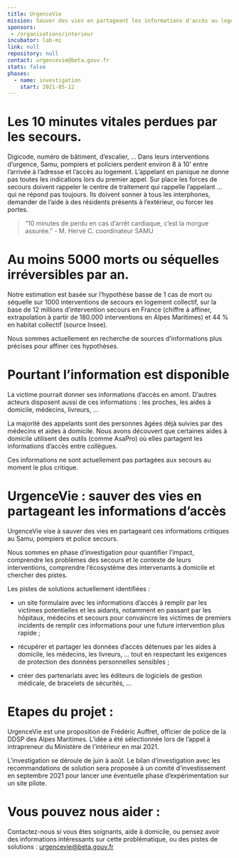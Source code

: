 ```yaml
---
title: UrgenceVie
mission: Sauver des vies en partageant les informations d'accès au logement
sponsors:
 - /organisations/interieur
incubator: lab-mi
link: null
repository: null
contact: urgencevie@beta.gouv.fr
stats: false
phases:
  - name: investigation
    start: 2021-05-12
---
```

# Les 10 minutes vitales perdues par les secours.

Digicode, numéro de bâtiment, d’escalier, … Dans leurs interventions d’urgence, Samu, pompiers et  policiers perdent environ 8 à 10’ entre l’arrivée à l’adresse et l’accès au
logement.  L’appelant en panique ne donne pas toutes les indications lors du premier appel. Sur place les forces de secours doivent rappeler le centre de traitement qui rappelle l’appelant …
qui ne répond pas toujours. Ils doivent sonner à tous les interphones, demander de l’aide à des résidents présents à l’extérieur, ou forcer les portes. 

> “10 minutes de perdu en cas d’arrêt cardiaque, c’est la morgue assurée.” - M. Hervé C. coordinateur SAMU

# Au moins 5000 morts ou séquelles irréversibles par an.

Notre estimation  est basée sur  l’hypothèse basse de 1 cas de mort ou séquelle sur 1000 interventions de secours en logement collectif, sur la base de 12 millions d’intervention
secours en France (chiffre à affiner, extrapolation à partir de 180.000 interventions en Alpes Maritimes) et 44 % en habitat collectif (source Insee).

Nous sommes actuellement en recherche de sources d’informations plus précises pour affiner ces hypothèses.

# Pourtant l’information est disponible

La victime pourrait donner ses informations d’accès en amont. D’autres acteurs disposent aussi de ces informations : les proches, les aides à domicile, médecins, livreurs, … 

La majorité des appelants sont des personnes âgées déjà suivies par des médecins et aides à domicile. Nous avons découvert que certaines aides à domicile utilisent des outils (comme AsaPro) où
elles partagent les informations d’accès entre collègues. 

Ces informations ne sont  actuellement pas partagées aux secours au moment le plus critique.

# UrgenceVie : sauver des vies en partageant les informations d’accès

UrgenceVie vise à sauver des vies en partageant ces informations critiques au Samu, pompiers et police secours. 

Nous sommes en phase d’investigation pour quantifier l’impact, comprendre les problèmes des secours et le contexte de leurs interventions, comprendre l’écosystème des intervenants à
domicile et chercher des pistes. 

Les pistes de solutions actuellement identifiées : 

* un site formulaire avec les informations d’accès à remplir par  les victimes potentielles et les aidants, notamment en passant par les hôpitaux, médecins et secours pour convaincre les  victimes de
  		premiers incidents de remplir ces informations pour une future intervention plus rapide ;
  	
* récupérer et partager les données d’accès détenues par les aides à domicile, les médecins, les livreurs, … tout en	respectant les exigences de protection des données personnelles
  		sensibles ;
  	
* créer des partenariats avec les éditeurs de logiciels de gestion médicale, de bracelets de sécurités, …

# Etapes du projet :

UrgenceVie est une proposition de Frédéric Auffret, officier de police de la DDSP des Alpes Maritimes. L’idée a été sélectionnée lors de
l’appel à intrapreneur du  Ministère de l’intérieur en mai 2021. 

L’investigation se déroule de juin à août. Le bilan d’investigation avec les recommandations de solution sera proposée à un comité
d’investissement en septembre 2021 pour lancer une éventuelle phase d’expérimentation sur un site pilote.

# Vous pouvez nous aider :

Contactez-nous si vous êtes soignants, aide à domicile, ou pensez avoir des informations intéressants sur cette problématique, ou des pistes de solutions : [urgencevie@beta.gouv.fr](mailto:urgencevie@beta.gouv.fr)
